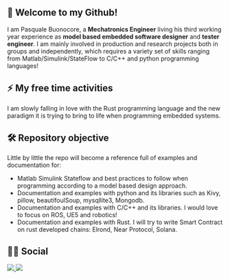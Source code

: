 ## 🚀 Welcome to my Github!

I am Pasquale Buonocore, a **Mechatronics Engineer** living his third working year experience as **model based embedded software designer** and **tester engineer**.
I am mainly involved in production and research projects both in groups and independently, which requires a variety set of skills ranging from Matlab/Simulink/StateFlow to C/C++ and python programming languages!

## :zap: My free time activities
I am slowly falling in love with the Rust programming language and the new paradigm it is trying to bring to life when programming embedded systems.

## :hammer_and_wrench: Repository objective

Little by little the repo will become a reference full of examples and documentation for:
- Matlab Simulink Stateflow and best practices to follow when programming according to a model based design approach.
- Documentation and examples with python and its libraries such as Kivy, pillow, beautifoulSoup, mysqllite3, Mongodb.
- Documentation and examples with C/C++ and its libraries. I would love to focus on ROS, UE5 and robotics!
- Documentation and examples with Rust. I will try to write Smart Contract on rust developed chains: Elrond, Near Protocol, Solana.

## :man_technologist: Social
<div id="badges">
    <a href="https://pasqualebuonocore.wixsite.com/pasq">
    <img src="https://img.shields.io/badge/WEBSITE-green?style=for-the-badge"/>
  </a>
  
  <a href="https://www.linkedin.com/in/pasquale-buonocore-0a152515b/">
    <img src="https://img.shields.io/badge/LinkedIn-blue?style=for-the-badge"/>
  </a>
</div>

<img src="https://komarev.com/ghpvc/?username=Pasquale-Buonocore&style=flat-square&color=blue" alt=""/>
